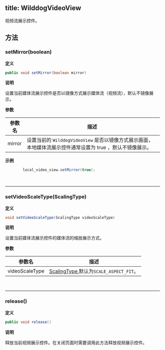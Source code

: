 title: WilddogVideoView
---

视频流展示控件。
## 方法

### setMirror(boolean)

**定义**   

```java
public void setMirror(boolean mirror)
```

**说明**

设置当前媒体流展示控件是否以镜像方式展示媒体流（视频流），默认不镜像展示。

**参数**

| 参数名 | 描述 |
|---|---|
|mirror|设置当前的 `WilddogVideoView` 是否以镜像方式展示画面，本地媒体流展示控件通常设置为 true ，默认不镜像展示。 |

**示例**

```java
        local_video_view.setMirror(true);
```

</br>

---

### setVideoScaleType(ScalingType)

**定义**   

```java
void setVideoScaleType(ScalingType videoScaleType)
```

**说明**

设置当前媒体流展示控件的媒体流的缩放展示方式。

**参数**

| 参数名 | 描述 |
|---|---|
|videoScaleType|[ScalingType](conversation/Android/api/scaling-type.html),默认为`SCALE_ASPECT_FIT`。 |

</br>

---

### release()

**定义**   

```java
public void release()
```

**说明**

释放当前视频展示控件。在关闭页面时需要调用此方法释放视频展示控件。


</br>
